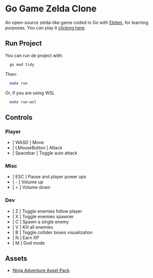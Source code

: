 # Go Game Zelda Clone

An open-source zelda-like game coded in Go with [Ebiten](https://ebitengine.org), for learning purposes. You can play it [clicking here](https://danielcesca18.github.io).

## Run Project
You can run de project with:
```bash
  go mod tidy
```

Then:
```bash
  make run
```
Or, if you are using WSL
```bash
  make run-wsl
```

## Controls
### Player
- [ WASD ] Move
- [ LMouseButton ] Attack
- [ Spacebar ] Toggle auto attack

### Misc
- [ ESC ] Pause and player power ups
- [ - ] Volume up
- [ = ] Volume down

### Dev
- [ Z ] Toggle enemies follow player
- [ X ] Toggle enemies spawner
- [ C ] Spawn a single enemy
- [ V ] Kill all enemies
- [ B ] Toggle collider boxes visualization
- [ N ] Earn XP
- [ M ] God mode

## Assets
- [Ninja Adventure Asset Pack](https://pixel-boy.itch.io/ninja-adventure-asset-pack)
